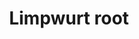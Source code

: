 ---
layout: item
title: Limpwurt root
item-id: 225
datatable: true
id: 225
name: "Limpwurt root"
monsters:
  - id: 2098
    name: "Hill Giant"
    combat_level: 28
    wiki_url: "https://oldschool.runescape.wiki/w/Hill_Giant#1"
    drops:
      - quantity: "1"
        rarity: 0.0859375
    image: "https://oldschool.runescape.wiki/images/5/5f/Hill_Giant.png?d162a"
  - id: 3049
    name: "Hobgoblin"
    combat_level: 28
    wiki_url: "https://oldschool.runescape.wiki/w/Hobgoblin#Level_28"
    drops:
      - quantity: "1"
        rarity: 0.171875
    image: "https://oldschool.runescape.wiki/images/3/31/Hobgoblin.png?633a6"
  - id: 3050
    name: "Hobgoblin"
    combat_level: 42
    wiki_url: "https://oldschool.runescape.wiki/w/Hobgoblin#Level_42"
    drops:
      - quantity: "1"
        rarity: 0.171875
    image: "https://oldschool.runescape.wiki/images/3/31/Hobgoblin.png?633a6"
  - id: 7416
    name: "Obor"
    combat_level: 106
    wiki_url: "https://oldschool.runescape.wiki/w/Obor"
    drops:
      - quantity: "20"
        rarity: 0.06779661016949153
    image: "https://oldschool.runescape.wiki/images/8/88/Obor.png?8ec21"
  - id: 7989
    name: "Ogress Warrior"
    combat_level: 82
    wiki_url: "https://oldschool.runescape.wiki/w/Ogress_Warrior"
    drops:
      - quantity: "1"
        rarity: 0.04310344827586207
    image: "https://oldschool.runescape.wiki/images/4/40/Ogress_Warrior.png?7143b"
  - id: 7991
    name: "Ogress Shaman"
    combat_level: 82
    wiki_url: "https://oldschool.runescape.wiki/w/Ogress_Shaman"
    drops:
      - quantity: "1"
        rarity: 0.04310344827586207
    image: "https://oldschool.runescape.wiki/images/5/52/Ogress_Shaman.png?5b638"
---